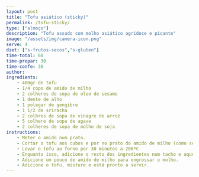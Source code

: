 ```yaml
---
layout: post
title: "Tofu asiático (sticky)"
permalink: /tofu-sticky/
type: ["almoço"]
description: "Tofu assado com molho asiático agridoce e picante"
image: "/assets/img/camera-icon.png"
serve: 4
diet: ["s-frutos-secos","s-gluten"]
time-total: 60
time-prepar: 30
time-confe: 30
author: 
ingredients:
    - 400gr de tofu
    - 1/4 copo de amido de milho
    - 2 colheres de sopa de oleo de sesamo 
    - 1 dente de alho
    - 1 polegar de gengibre
    - 1 1/2 de sriracha
    - 2 colhres de sopa de vinagre de arroz
    - 5 colhere de sopa de agave
    - 2 colheres de sopa de molho de soja
instructions:
    - Meter o amido num prato.
    - Cortar o tofu aos cubos e por no prato do amido de milho (como se fosse panar).
    - Levar o tofu ao forno por 30 minutos a 200ºC
    - Enquanto isso, adicione o resto dos ingredientes num tacho e aqueça durante 5 minutos.
    - Adicione um pouco de amido de milho para engrossar o molho.
    - Adicione o tofu, misture e está pronto a servir.
---
```

